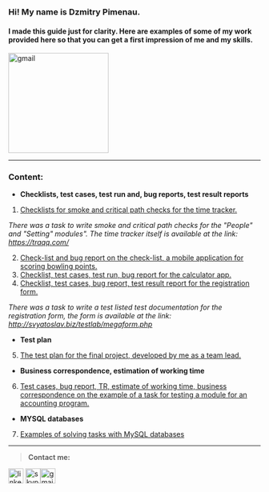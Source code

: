 ### Hi! My name is Dzmitry Pimenau. 
#### I made this guide just for clarity. Here are examples of some of my work provided here so that you can get a first impression of me and my skills.

<img src='https://knowledgeone.ca/wp-content/uploads/2019/07/metacognition_1.jpg' alt='gmail' height='200'>

---
### Content:
+ **Checklists, test cases, test run and, bug reports, test result reports**
1. [Сhecklists for smoke and critical path checks for the time tracker.](https://github.com/Dzimitrio/Testing-my-examples/commit/2417f35b79a767beb09a3e2c3e70770ca0bbc633)

_There was a task to write smoke and critical path checks for the "People" and "Setting" modules". The time tracker itself is available at the link: https://traqq.com/_

2. [Check-list and bug report on the check-list, a mobile application for scoring bowling points.](https://github.com/Dzimitrio/Testing-my-examples/blob/main/Checklist%2C-test-run%2C-and-bug-report-of-the-mobile-app-example-Pimenau%20Dz.xlsx)
3. [Checklist, test cases, test run, bug report for the calculator app.](https://github.com/Dzimitrio/Testing-my-examples/blob/main/Check-list%2C%20test-cases%2C%20test-run%2C%20bug-report%20for%20calc.xlsx)
4. [Checklist, test cases, bug report, test result report for the registration form.](https://github.com/Dzimitrio/Testing-my-examples/blob/main/%D0%A1ontrol%20work_2_%20(checklists%2Ctest%20cases%2Cbug_reports%2CTRR)_Pimenau_Dz.xlsx)

_There was a task to write a test listed test documentation for the registration form, the form is available at the link: http://svyatoslav.biz/testlab/megaform.php_

+ **Test plan**
5. [The test plan for the final project, developed by me as a team lead.](https://github.com/Dzimitrio/Testing-my-examples/blob/main/Test-plan%2C%20B-team.docx)
+ **Business correspondence, estimation of working time**
6. [Test cases, bug report, TR, estimate of working time, business correspondence on the example of a task for testing a module for an accounting program.](https://github.com/Dzimitrio/Testing-my-examples/blob/main/Test_cases%2Cbug_report%2CTRR%2Cbusiness_correspondence_Pimenau_Dz.docx)
+ **MYSQL databases**
7. [Examples of solving tasks with MySQL databases](https://github.com/Dzimitrio/Testing-my-examples/blob/main/Mysql_Pimenau_Dz.txt)

---
> **Сontact me:**

[<img src='https://cdn.jsdelivr.net/npm/simple-icons@3.0.1/icons/linkedin.svg' alt='linkedin' height='30'>](https://www.linkedin.com/in/dz-pimenau/)  [<img src='https://cdn.jsdelivr.net/npm/simple-icons@3.0.1/icons/skype.svg' alt='skype' height='30'>](https://join.skype.com/invite/BX3yatkMlKP5)[<img src='https://cdn.jsdelivr.net/npm/simple-icons@3.0.1/icons/gmail.svg' alt='gmail' height='30'>](dz.pimenau@gmail.com)  

